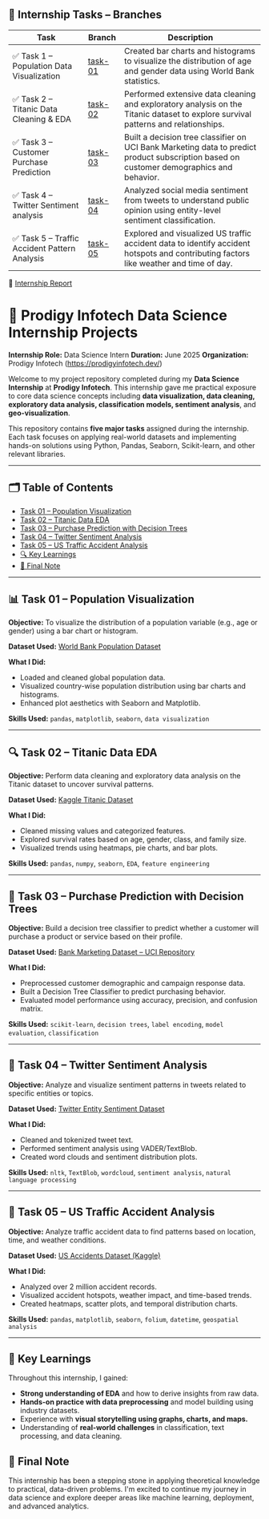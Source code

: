 ## 🚀 Internship Tasks – Branches

| Task | Branch | Description |
|------|--------|-------------|
| ✅ Task 1 – Population Data Visualization | [task-01](https://github.com/Shivangi-106/Prodigy-Infotech-Internship/tree/Prodigy_DS_01) |Created bar charts and histograms to visualize the distribution of age and gender data using World Bank statistics. |
| ✅ Task 2 – Titanic Data Cleaning & EDA | [task-02](https://github.com/Shivangi-106/Prodigy-Infotech-Internship/tree/Prodigy_DS_02) | Performed extensive data cleaning and exploratory analysis on the Titanic dataset to explore survival patterns and relationships. |
| ✅ Task 3 – Customer Purchase Prediction | [task-03](https://github.com/Shivangi-106/Prodigy-Infotech-Internship/tree/Prodigy_DS_03) | Built a decision tree classifier on UCI Bank Marketing data to predict product subscription based on customer demographics and behavior. |
| ✅ Task 4 – Twitter Sentiment analysis | [task-04](https://github.com/Shivangi-106/Prodigy-Infotech-Internship/tree/Prodigy_DS_04) | Analyzed social media sentiment from tweets to understand public opinion using entity-level sentiment classification. |
| ✅ Task 5 – Traffic Accident Pattern Analysis | [task-05](https://github.com/Shivangi-106/Prodigy-Infotech-Internship/tree/Prodigy_DS_05) | Explored and visualized US traffic accident data to identify accident hotspots and contributing factors like weather and time of day. |
📄 [Internship Report](internship_report.md)





# 🧠 Prodigy Infotech Data Science Internship Projects

**Internship Role:** Data Science Intern
**Duration:** June 2025 
**Organization:** Prodigy Infotech (https://prodigyinfotech.dev/)

Welcome to my project repository completed during my **Data Science Internship** at **Prodigy Infotech**. This internship gave me practical exposure to core data science concepts including **data visualization, data cleaning, exploratory data analysis, classification models, sentiment analysis**, and **geo-visualization**.

This repository contains **five major tasks** assigned during the internship. Each task focuses on applying real-world datasets and implementing hands-on solutions using Python, Pandas, Seaborn, Scikit-learn, and other relevant libraries.

---

## 🗂️ Table of Contents

* [Task 01 – Population Visualization](#task-01--population-visualization)
* [Task 02 – Titanic Data EDA](#task-02--titanic-data-eda)
* [Task 03 – Purchase Prediction with Decision Trees](#task-03--purchase-prediction-with-decision-trees)
* [Task 04 – Twitter Sentiment Analysis](#task-04--twitter-sentiment-analysis)
* [Task 05 – US Traffic Accident Analysis](#task-05--us-traffic-accident-analysis)
* [🔍 Key Learnings](#-key-learnings)
* [📌 Final Note](#-final-note)

---

## 📊 Task 01 – Population Visualization

**Objective:**
To visualize the distribution of a population variable (e.g., age or gender) using a bar chart or histogram.

**Dataset Used:**
[World Bank Population Dataset](https://data.worldbank.org/indicator/SP.POP.TOTL)

**What I Did:**

* Loaded and cleaned global population data.
* Visualized country-wise population distribution using bar charts and histograms.
* Enhanced plot aesthetics with Seaborn and Matplotlib.

**Skills Used:**
`pandas`, `matplotlib`, `seaborn`, `data visualization`

---

## 🔍 Task 02 – Titanic Data EDA

**Objective:**
Perform data cleaning and exploratory data analysis on the Titanic dataset to uncover survival patterns.

**Dataset Used:**
[Kaggle Titanic Dataset](https://www.kaggle.com/c/titanic/data)

**What I Did:**

* Cleaned missing values and categorized features.
* Explored survival rates based on age, gender, class, and family size.
* Visualized trends using heatmaps, pie charts, and bar plots.

**Skills Used:**
`pandas`, `numpy`, `seaborn`, `EDA`, `feature engineering`

---

## 🌳 Task 03 – Purchase Prediction with Decision Trees

**Objective:**
Build a decision tree classifier to predict whether a customer will purchase a product or service based on their profile.

**Dataset Used:**
[Bank Marketing Dataset – UCI Repository](https://archive.ics.uci.edu/ml/datasets/Bank+Marketing)

**What I Did:**

* Preprocessed customer demographic and campaign response data.
* Built a Decision Tree Classifier to predict purchasing behavior.
* Evaluated model performance using accuracy, precision, and confusion matrix.

**Skills Used:**
`scikit-learn`, `decision trees`, `label encoding`, `model evaluation`, `classification`

---

## 💬 Task 04 – Twitter Sentiment Analysis

**Objective:**
Analyze and visualize sentiment patterns in tweets related to specific entities or topics.

**Dataset Used:**
[Twitter Entity Sentiment Dataset](https://www.kaggle.com/datasets/jp797498e/twitter-entity-sentiment-analysis)

**What I Did:**

* Cleaned and tokenized tweet text.
* Performed sentiment analysis using VADER/TextBlob.
* Created word clouds and sentiment distribution plots.

**Skills Used:**
`nltk`, `TextBlob`, `wordcloud`, `sentiment analysis`, `natural language processing`

---

## 🚦 Task 05 – US Traffic Accident Analysis

**Objective:**
Analyze traffic accident data to find patterns based on location, time, and weather conditions.

**Dataset Used:**
[US Accidents Dataset (Kaggle)](https://www.kaggle.com/code/harshalbhamare/us-accident-eda)

**What I Did:**

* Analyzed over 2 million accident records.
* Visualized accident hotspots, weather impact, and time-based trends.
* Created heatmaps, scatter plots, and temporal distribution charts.

**Skills Used:**
`pandas`, `matplotlib`, `seaborn`, `folium`, `datetime`, `geospatial analysis`

---

## 📘 Key Learnings

Throughout this internship, I gained:

* **Strong understanding of EDA** and how to derive insights from raw data.
* **Hands-on practice with data preprocessing** and model building using industry datasets.
* Experience with **visual storytelling using graphs, charts, and maps.**
* Understanding of **real-world challenges** in classification, text processing, and data cleaning.


## 📌 Final Note

This internship has been a stepping stone in applying theoretical knowledge to practical, data-driven problems. I'm excited to continue my journey in data science and explore deeper areas like machine learning, deployment, and advanced analytics.
